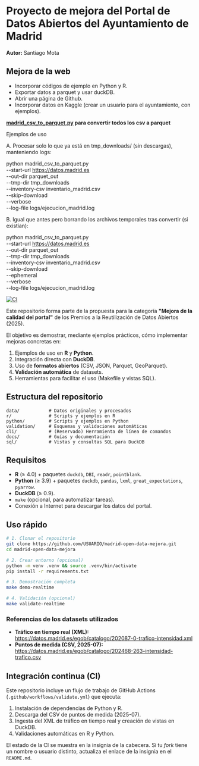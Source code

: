 # Proyecto de mejora del Portal de Datos Abiertos del Ayuntamiento de Madrid

**Autor:** Santiago Mota


## Mejora de la web

- Incorporar códigos de ejemplo en Python y R.
- Exportar datos a parquet y usar duckDB.
- Abrir una página de Github.
- Incorporar datos en Kaggle (crear un usuario para el ayuntamiento, con ejemplos).

**[madrid_csv_to_parquet.py](/media/enero/Disco3ATA/Varios/R/Archivos/datos_madrid/madrid_csv_to_parquet.py) para convertir todos los csv a parquet**

Ejemplos de uso

A. Procesar solo lo que ya está en tmp_downloads/ (sin descargas), manteniendo logs:

python madrid_csv_to_parquet.py \
  --start-url https://datos.madrid.es \
  --out-dir parquet_out \
  --tmp-dir tmp_downloads \
  --inventory-csv inventario_madrid.csv \
  --skip-download \
  --verbose \
  --log-file logs/ejecucion_madrid.log

B. Igual que antes pero borrando los archivos temporales tras convertir (si existían):

python madrid_csv_to_parquet.py \
  --start-url https://datos.madrid.es \
  --out-dir parquet_out \
  --tmp-dir tmp_downloads \
  --inventory-csv inventario_madrid.csv \
  --skip-download \
  --ephemeral \
  --verbose \
  --log-file logs/ejecucion_madrid.log


[![CI](https://github.com/santiagomota/madrid-open-data-mejora/actions/workflows/validate.yml/badge.svg)](https://github.com/santiagomota/madrid-open-data-mejora/actions/workflows/validate.yml)

Este repositorio forma parte de la propuesta para la categoría **"Mejora de la calidad del portal"** de los Premios a la Reutilización de Datos Abiertos (2025).

El objetivo es demostrar, mediante ejemplos prácticos, cómo implementar mejoras concretas en:
1. Ejemplos de uso en **R** y **Python**.
2. Integración directa con **DuckDB**.
3. Uso de **formatos abiertos** (CSV, JSON, Parquet, GeoParquet).
4. **Validación automática** de datasets.
5. Herramientas para facilitar el uso (Makefile y vistas SQL).


## Estructura del repositorio

```
data/           # Datos originales y procesados
r/              # Scripts y ejemplos en R
python/         # Scripts y ejemplos en Python
validation/     # Esquemas y validaciones automáticas
cli/            # (Reservado) Herramienta de línea de comandos
docs/           # Guías y documentación
sql/            # Vistas y consultas SQL para DuckDB
```

## Requisitos

- **R** (≥ 4.0) + paquetes `duckdb`, `DBI`, `readr`, `pointblank`.
- **Python** (≥ 3.9) + paquetes `duckdb`, `pandas`, `lxml`, `great_expectations`, `pyarrow`.
- **DuckDB** (≥ 0.9).
- `make` (opcional, para automatizar tareas).
- Conexión a Internet para descargar los datos del portal.


## Uso rápido

```bash
# 1. Clonar el repositorio
git clone https://github.com/USUARIO/madrid-open-data-mejora.git
cd madrid-open-data-mejora

# 2. Crear entorno (opcional)
python -m venv .venv && source .venv/bin/activate
pip install -r requirements.txt

# 3. Demostración completa
make demo-realtime

# 4. Validación (opcional)
make validate-realtime
```


### Referencias de los datasets utilizados

- **Tráfico en tiempo real (XML):** https://datos.madrid.es/egob/catalogo/202087-0-trafico-intensidad.xml
- **Puntos de medida (CSV, 2025-07):** https://datos.madrid.es/egob/catalogo/202468-263-intensidad-trafico.csv


## Integración continua (CI)

Este repositorio incluye un flujo de trabajo de GitHub Actions (`.github/workflows/validate.yml`) que ejecuta:

1. Instalación de dependencias de Python y R.
2. Descarga del CSV de puntos de medida (2025-07).
3. Ingesta del XML de tráfico en tiempo real y creación de vistas en DuckDB.
4. Validaciones automáticas en R y Python.

El estado de la CI se muestra en la insignia de la cabecera. Si tu *fork* tiene un nombre o usuario distinto, actualiza el enlace de la insignia en el `README.md`.
